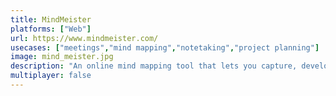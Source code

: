 ```yaml
---
title: MindMeister
platforms: ["Web"]
url: https://www.mindmeister.com/
usecases: ["meetings","mind mapping","notetaking","project planning"]
image: mind_meister.jpg
description: "An online mind mapping tool that lets you capture, develop and share ideas visually."
multiplayer: false
---
```

